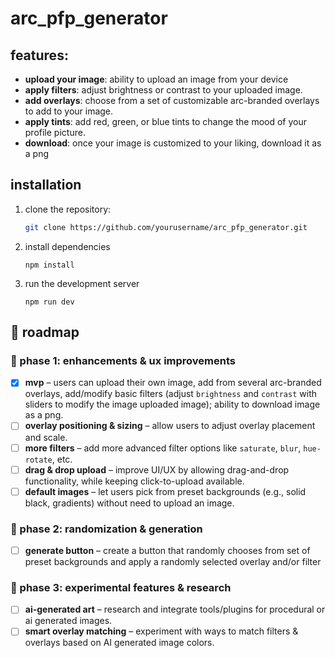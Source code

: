# arc_pfp_generator

## features:
- **upload your image**: ability to upload an image from your device
- **apply filters**: adjust brightness or contrast to your uploaded image.
- **add overlays**: choose from a set of customizable arc-branded overlays to add to your image.
- **apply tints**: add red, green, or blue tints to change the mood of your profile picture.
- **download**: once your image is customized to your liking, download it as a png

## installation

1. clone the repository:
   ```bash
   git clone https://github.com/yourusername/arc_pfp_generator.git
2. install dependencies
   ```
   npm install
3. run the development server
   ```
   npm run dev

## 🚀 roadmap  

### 🔹 phase 1: enhancements & ux improvements
- [x] **mvp** – users can upload their own image, add from several arc-branded overlays, add/modify basic filters (adjust `brightness` and `contrast` with sliders to modify the image uploaded image); ability to download image as a png.
- [ ] **overlay positioning & sizing** – allow users to adjust overlay placement and scale.  
- [ ] **more filters** – add more advanced filter options like `saturate`, `blur`, `hue-rotate`, etc.  
- [ ] **drag & drop upload** – improve UI/UX by allowing drag-and-drop functionality, while keeping click-to-upload available.  
- [ ] **default images** – let users pick from preset backgrounds (e.g., solid black, gradients) without need to upload an image.  

### 🔹 phase 2: randomization & generation  
- [ ] **generate button** – create a button that randomly chooses from set of preset backgrounds and apply a randomly selected overlay and/or filter

### 🔹 phase 3: experimental features & research  
- [ ] **ai-generated art** – research and integrate tools/plugins for procedural or ai generated images.  
- [ ] **smart overlay matching** – experiment with ways to match filters & overlays based on AI generated image colors.  
